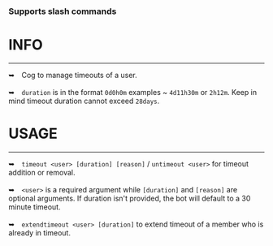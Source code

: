 ### Supports slash commands
<h1></h1>

# INFO
---
➥ Cog to manage timeouts of a user.
<br/> <br/>
➥ `duration` is in the format `0d0h0m` examples ~ `4d11h30m` or `2h12m`. Keep in mind timeout duration cannot exceed `28days`.

# USAGE
---
➥ `timeout <user> [duration] [reason]` / `untimeout <user>` for timeout addition or removal.
<br/> <br/>
➥ `<user>` is a required argument while `[duration]` and `[reason]` are optional arguments. If duration isn't provided, the bot will default to a 30 minute timeout.
<br/> <br/>
➥ `extendtimeout <user> [duration]` to extend timeout of a member who is already in timeout.
